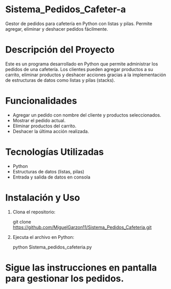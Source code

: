 # Sistema_Pedidos_Cafeter-a
Gestor de pedidos para cafetería en Python con listas y pilas. Permite agregar, eliminar y deshacer pedidos fácilmente.

# Descripción del Proyecto
Este es un programa desarrollado en Python que permite administrar los pedidos de una cafetería. Los clientes pueden agregar productos a su carrito, eliminar productos y deshacer acciones gracias a la implementación de estructuras de datos como listas y pilas (stacks).

# Funcionalidades

- Agregar un pedido con nombre del cliente y productos seleccionados.
- Mostrar el pedido actual.
- Eliminar productos del carrito.
- Deshacer la última acción realizada.

# Tecnologías Utilizadas
- Python
- Estructuras de datos (listas, pilas)
- Entrada y salida de datos en consola

# Instalación y Uso
1. Clona el repositorio:
   
   git clone https://github.com/MiguelGarzon11/Sistema_Pedidos_Cafeteria.git

3. Ejecuta el archivo en Python:
   
   python Sistema_pedidos_cafeteria.py

# Sigue las instrucciones en pantalla para gestionar los pedidos.
